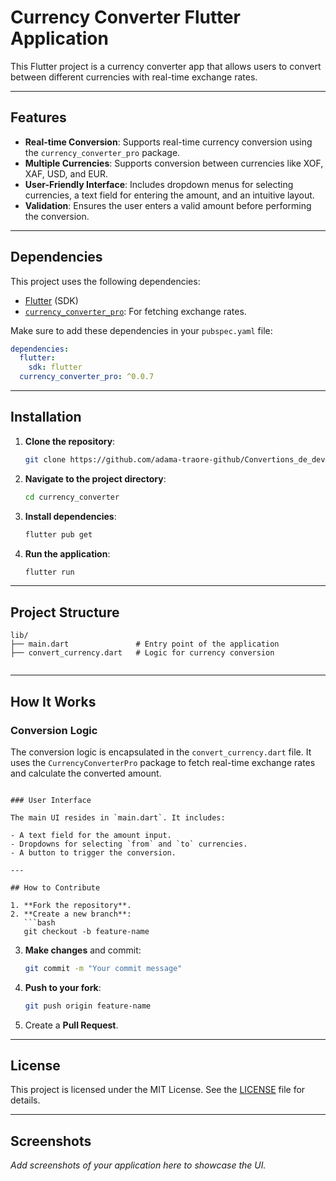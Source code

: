 # Currency Converter Flutter Application

This Flutter project is a currency converter app that allows users to convert between different currencies with real-time exchange rates.

---

## Features

- **Real-time Conversion**: Supports real-time currency conversion using the `currency_converter_pro` package.
- **Multiple Currencies**: Supports conversion between currencies like XOF, XAF, USD, and EUR.
- **User-Friendly Interface**: Includes dropdown menus for selecting currencies, a text field for entering the amount, and an intuitive layout.
- **Validation**: Ensures the user enters a valid amount before performing the conversion.

---

## Dependencies

This project uses the following dependencies:

- [Flutter](https://flutter.dev/) (SDK)
- [`currency_converter_pro`](https://pub.dev/packages/currency_converter_pro): For fetching exchange rates.

Make sure to add these dependencies in your `pubspec.yaml` file:

```yaml
dependencies:
  flutter:
    sdk: flutter
  currency_converter_pro: ^0.0.7
```

---

## Installation

1. **Clone the repository**:
   ```bash
   git clone https://github.com/adama-traore-github/Convertions_de_devises/
   ```

2. **Navigate to the project directory**:
   ```bash
   cd currency_converter
   ```

3. **Install dependencies**:
   ```bash
   flutter pub get
   ```

4. **Run the application**:
   ```bash
   flutter run
   ```

---

## Project Structure

```
lib/
├── main.dart               # Entry point of the application
├── convert_currency.dart   # Logic for currency conversion
                
```

---

## How It Works

### Conversion Logic

The conversion logic is encapsulated in the `convert_currency.dart` file. It uses the `CurrencyConverterPro` package to fetch real-time exchange rates and calculate the converted amount.

```

### User Interface

The main UI resides in `main.dart`. It includes:

- A text field for the amount input.
- Dropdowns for selecting `from` and `to` currencies.
- A button to trigger the conversion.

---

## How to Contribute

1. **Fork the repository**.
2. **Create a new branch**:
   ```bash
   git checkout -b feature-name
   ```
3. **Make changes** and commit:
   ```bash
   git commit -m "Your commit message"
   ```
4. **Push to your fork**:
   ```bash
   git push origin feature-name
   ```
5. Create a **Pull Request**.

---

## License

This project is licensed under the MIT License. See the [LICENSE](LICENSE) file for details.

---

## Screenshots

*Add screenshots of your application here to showcase the UI.*
